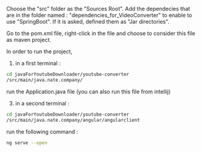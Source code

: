 Choose the "src" folder as the "Sources Root".
Add the dependecies that are in the folder named : 
"dependencies_for_VideoConverter"
to enable to use "SpringBoot".
If it is asked, defined them as "Jar directories".

Go to the pom.xml file, right-click in the file and choose to 
consider this file as maven project.

In order to run the project, 

1) in a first terminal :
```bash
cd javaForYoutubeDownloader/youtube-converter
/src/main/java.nate.company/
```
run the Application.java file
(you can also run this file from intellij)


3) in a second terminal :
```bash 
cd javaForYoutubeDownloader/youtube-converter
/src/main/java.nate.company/angular/angularclient
```
run the following command : 
```bash
ng serve --open
```






